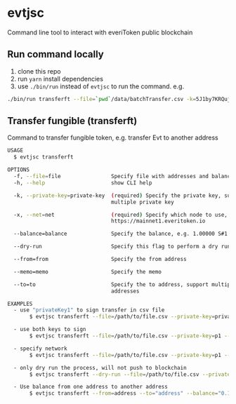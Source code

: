 # evtjsc

Command line tool to interact with everiToken public blockchain

## Run command locally

1. clone this repo
2. run `yarn` install dependencies
3. use `./bin/run` instead of `evtjsc` to run the command. e.g.

```bash
./bin/run transferft --file=`pwd`/data/batchTransfer.csv -k=5J1by7KRQujRdXrurEsvEr2zQGcdPaMJRjewER6XsAR2eCcpt3D --dry-run --net="https://testnet1.everitoken.io"
```

## Transfer fungible (transferft)

Command to transfer fungible token, e.g. transfer Evt to another address

```bash
USAGE
  $ evtjsc transferft

OPTIONS
  -f, --file=file                Specify file with addresses and balances
  -h, --help                     show CLI help

  -k, --private-key=private-key  (required) Specify the private key, support
                                 multiple private key

  -x, --net=net                  (required) Specify which node to use, e.g.
                                 https://mainnet1.everitoken.io

  --balance=balance              Specify the balance, e.g. 1.00000 S#1

  --dry-run                      Specify this flag to perform a dry run

  --from=from                    Specify the from address

  --memo=memo                    Specify the memo

  --to=to                        Specify the to address, support multiple
                                 addresses

EXAMPLES
  - use "privateKey1" to sign transfer in csv file
       $ evtjsc transferft --file=/path/to/file.csv --private-key=privateKey1

  - use both keys to sign
       $ evtjsc transferft --file=/path/to/file.csv --private-key=p1 --private-key=p2

  - specify network
       $ evtjsc transferft --file=/path/to/file.csv --private-key=p1 --net="https://mainnet1.everitoken.io"

  - only dry run the process, will not push to blockchain
       $ evtjsc transferft --dry-run --file=/path/to/file.csv --private-key=p1

  - Use balance from one address to another address
       $ evtjsc transferft --from=address --to="address" --balance="0.10000 S#1" --memo="test"
```
